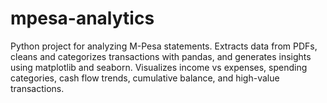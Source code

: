 # mpesa-analytics
Python project for analyzing M-Pesa statements. Extracts data from PDFs, cleans and categorizes transactions with pandas, and generates insights using matplotlib and seaborn. Visualizes income vs expenses, spending categories, cash flow trends, cumulative balance, and high-value transactions.
